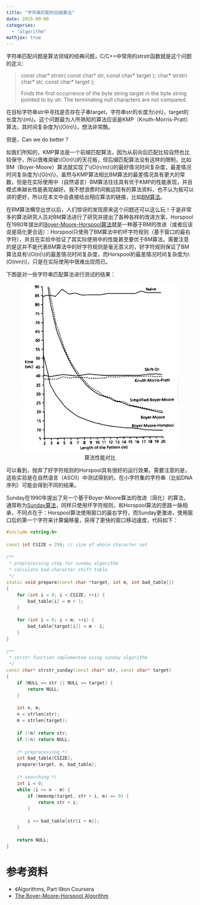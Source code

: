 ```yaml
---
title: "字符串匹配的后缀算法"
date: 2015-09-08
categories: 
  - "algorithm"
mathjax: true
---
```



字符串匹配问题是算法领域的经典问题，C/C++中常用的strstr函数就是这个问题的定义:

> const char\* strstr( const char\* str, const char\* target ); 
> char\* strstr( char\* str, const char\* target ); 
> 
> Finds the first occurrence of the byte string target in the byte string pointed to by str. The terminating null characters are not compared.

在目标字符串str中寻找是否存在子串target，字符串str的长度为\\(n\\)，target的长度为\\(m\\)。这个问题最为人所熟知的算法应该是KMP（Knuth-Morris-Pratt）算法，其时间复杂度为\\(O(n)\\)，想法非常酷。

但是，Can we do better？

<!--more-->

如我们所知的，KMP算法是一个前缀匹配算法，因为从前向后匹配比较自然也比较保守，所以很难突破\\(O(n)\\)的天花板，但后缀匹配算法没有这样的限制，比如BM（Boyer-Moore）算法就实现了\\(O(n/m)\\)的最好情况时间复杂度，最差情况时间复杂度为\\(O(n)\\)，虽然与KMP算法相比BM算法的最差情况具有更大的常数，但是在实际使用中（自然语言）BM算法往往具有优于KMP的性能表现，并且模式串越长性能表现越好。我不想浪费时间搬运现有的算法资料，也不认为我可以讲的更好，所以在本文中会直接给出相应算法的链接，比如[BM算法](http://www-igm.univ-mlv.fr/~lecroq/string/node14.html#SECTION00140)。

在BM算法横空出世以后，人们惊讶的发现原来这个问题还可以这么玩！于是非常多的算法研究人员对BM算法进行了研究并提出了各种各样的改进方案，Horspool在1980年提出的[Boyer-Moore-Horspool算法](http://www-igm.univ-mlv.fr/~lecroq/string/node18.html#SECTION00180)就是一种基于BM的改进（或者应该说是简化更合适）：Horspool只使用了BM算法中的坏字符规则（基于窗口的最右字符），并且在实验中验证了其实际使用中的性能甚至要优于BM算法。需要注意的是这并不能代表BM算法中的好字符规则是毫无意义的，好字符规则保证了BM算法具有\\(O(n)\\)的最差情况时间复杂度，而Horspool的最差情况时间复杂度为\\(O(nm)\\)，只是在实际使用中很难出现而已。

下图是对一些字符串匹配算法进行测试的结果：

<figure style="text-align: center;">
  <img src="/assets/images/CompareAlgs.gif" alt="算法性能对比" />
  <figcaption>算法性能对比</figcaption>
</figure>

可以看到，抛弃了好字符规则的Horspool具有很好的运行效果。需要注意的是，这些实验是在自然语言（ASCII）中测试得到的，在小字符集的字符串（比如DNA序列）可能会得到不同的结果。

Sunday在1990年提出了另一个基于Boyer-Moore算法的改进（简化）的算法，通常称为[Sunday算法](http://www-igm.univ-mlv.fr/~lecroq/string/node19.html)，同样只使用坏字符规则，和Horspool算法的思路一脉相承，不同点在于：Horspool算法使用窗口的最右字符，而Sunday更激进，使用窗口后的第一个字符来计算偏移量，获得了更快的窗口移动速度，代码如下：

```cpp
#include <string.h>

const int CSIZE = 256; // size of whole character set

/**
 * preprocessing step for sunday algorithm
 * calculate bad-character shift table
 */
static void prepare(const char *target, int m, int bad_table[])
{
    for (int i = 0; i < CSIZE; ++i) {
        bad_table[i] = m + 1;
    }

    for (int i = 0; i < m; ++i) {
        bad_table[target[i]] = m - i;
    }
}

/**
 * strstr function implemented using sunday algorithm
 */
const char* strstr_sunday(const char* str, const char* target)
{
    if (NULL == str || NULL == target) {
        return NULL;
    }

    int n, m;
    n = strlen(str);
    m = strlen(target);

    if (!m) return str;
    if (!n) return NULL;

    /* preprocessing */
    int bad_table[CSIZE];
    prepare(target, m, bad_table);

    /* searching */
    int i = 0;
    while (i <= n - m) {
        if (memcmp(target, str + i, m) == 0) {
            return str + i;
        }

        i += bad_table[str[i + m]];
    }

    return NULL;
}

```

# 参考资料


- 《Algorithms, Part II》on Coursera
- [The Boyer-Moore-Horspool Algorithm](http://www.mathcs.emory.edu/~cheung/Courses/323/Syllabus/Text/Matching-Boyer-Moore2.html)
